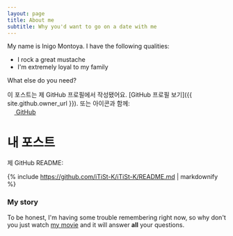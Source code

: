 ```yaml
---
layout: page
title: About me
subtitle: Why you'd want to go on a date with me
---
```


My name is Inigo Montoya. I have the following qualities:

- I rock a great mustache
- I'm extremely loyal to my family

What else do you need?

이 포스트는 제 GitHub 프로필에서 작성됐어요. [GitHub 프로필 보기]({{ site.github.owner_url }}).
또는 아이콘과 함께:  
[<img src="https://github.com/favicon.ico" width="16"> GitHub](https://github.com/itist-k)

# 내 포스트
제 GitHub README:

{% include https://github.com/iTiSt-K/iTiSt-K/README.md | markdownify %}


### My story

To be honest, I'm having some trouble remembering right now, so why don't you just watch [my movie](https://en.wikipedia.org/wiki/The_Princess_Bride_%28film%29) and it will answer **all** your questions.
